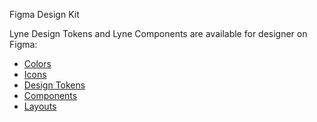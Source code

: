 <sbb-title level="1" class="page-title">Figma Design Kit</sbb-title>

Lyne Design Tokens and Lyne Components are available for designer on Figma:

- [Colors](https://www.figma.com/file/MN4unbOECrOGJ2bKxgYZI1/Lyne-Colors?node-id=0%3A1)
- [Icons](https://www.figma.com/file/UQBd7cHKav0hr9oXYp7opJ/Lyne-Icons?node-id=432%3A2989)
- [Design Tokens](https://www.figma.com/file/mWknI2rC5DJmOgRO61WKai/Lyne-Design-Tokens?node-id=883%3A23)
- [Components](https://www.figma.com/file/9r6xSfNmEfCFxl1yFYedrj/Lyne-Components?node-id=355%3A953891)
- [Layouts](https://www.figma.com/file/NUX79tafHqkptULT7QLQ0n/Lyne-Layouts?node-id=0%3A1)

